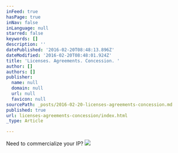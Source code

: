 ```yaml
---
inFeed: true
hasPage: true
inNav: false
inLanguage: null
starred: false
keywords: []
description: ''
datePublished: '2016-02-20T08:48:13.896Z'
dateModified: '2016-02-20T08:48:01.924Z'
title: 'Licenses. Agreements. Concession. '
author: []
authors: []
publisher:
  name: null
  domain: null
  url: null
  favicon: null
sourcePath: _posts/2016-02-20-licenses-agreements-concession.md
published: true
url: licenses-agreements-concession/index.html
_type: Article

---
```

Need to commercialize your IP? ![](https://the-grid-user-content.s3-us-west-2.amazonaws.com/982fb820-f2db-43f3-a77d-1a8c9488740c.jpg)